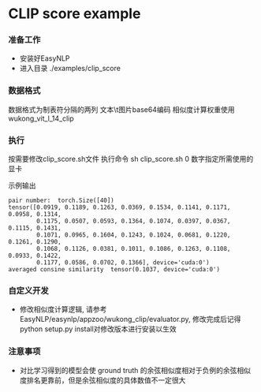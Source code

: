 # CLIP score example

### 准备工作
* 安装好EasyNLP
* 进入目录 ./examples/clip_score

### 数据格式
数据格式为制表符分隔的两列 文本\t图片base64编码
相似度计算权重使用 wukong_vit_l_14_clip

### 执行
按需要修改clip_score.sh文件
执行命令 sh clip_score.sh 0
数字指定所需使用的显卡 

示例输出
```
pair number:  torch.Size([40])
tensor([0.0919, 0.1189, 0.1263, 0.0369, 0.1534, 0.1141, 0.1171, 0.0958, 0.1314,
        0.1175, 0.0507, 0.0593, 0.1364, 0.1074, 0.0397, 0.0367, 0.1115, 0.1431,
        0.1071, 0.0965, 0.1604, 0.1243, 0.1024, 0.0681, 0.1220, 0.1261, 0.1290,
        0.1068, 0.1126, 0.0381, 0.1011, 0.1086, 0.1263, 0.1108, 0.0933, 0.1422,
        0.1177, 0.0586, 0.0702, 0.1366], device='cuda:0')
averaged consine similarity  tensor(0.1037, device='cuda:0')
```

### 自定义开发
* 修改相似度计算逻辑, 请参考EasyNLP/easynlp/appzoo/wukong_clip/evaluator.py, 修改完成后记得python setup.py install对修改版本进行安装以生效


### 注意事项
* 对比学习得到的模型会使 ground truth 的余弦相似度相对于负例的余弦相似度排名更靠前，但是余弦相似度的具体数值不一定很大
